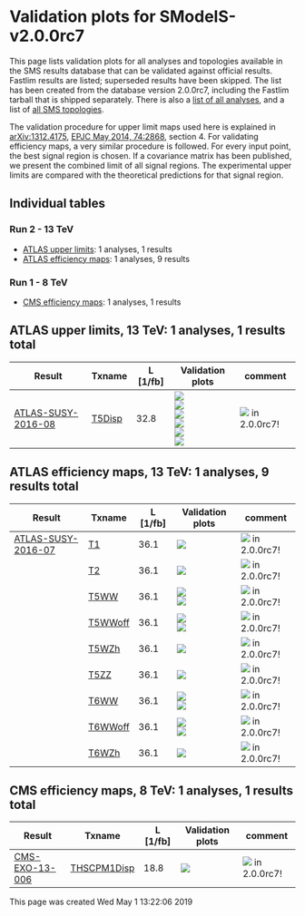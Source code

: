 
# Validation plots for SModelS-v2.0.0rc7 

This page lists validation plots for all analyses and topologies available in
the SMS results database that can be validated against official results.
Fastlim results are listed; superseded results have been skipped. The list has been created from the
database version 2.0.0rc7, including the Fastlim tarball that is shipped separately.
There is also a [list of all analyses](ListOfAnalyses200rc7), and
a list of [all SMS topologies](SmsDictionary200rc7).

The validation procedure for upper limit maps used here is explained in [arXiv:1312.4175](http://arxiv.org/abs/1312.4175),  [EPJC May 2014, 74:2868](http://link.springer.com/article/10.1140/epjc/s10052-014-2868-5), section 4. For validating efficiency maps, a very similar procedure is followed. For every input point, the best signal region is chosen. If a covariance matrix has been published, we present the combined limit of all signal regions. The experimental upper limits are compared with the theoretical predictions for that signal region.

## Individual tables

### Run 2 - 13 TeV
 * [ATLAS upper limits](#ATLASupperlimits13): 1 analyses, 1 results
 * [ATLAS efficiency maps](#ATLASefficiencymaps13): 1 analyses, 9 results

### Run 1 - 8 TeV
 * [CMS efficiency maps](#CMSefficiencymaps8): 1 analyses, 1 results


<a name="ATLASupperlimits13"></a>
## ATLAS upper limits, 13 TeV: 1 analyses, 1 results total

| **Result** | **Txname** | **L [1/fb]** | **Validation plots** | **comment** |
|------------|------------|--------------|----------------------|-------------|
| [ATLAS-SUSY-2016-08](https://atlas.web.cern.ch/Atlas/GROUPS/PHYSICS/PAPERS/SUSY-2016-08/)| [T5Disp](SmsDictionary200rc7#T5Disp)| 32.8|<a href="https://smodels.github.io/validation/200rc7/13TeV/ATLAS/ATLAS-SUSY-2016-08/validation/T5Disp_2EqMassAx6.582119514e-16_EqMassBy_pretty.png"><img src="https://smodels.github.io/validation/200rc7/13TeV/ATLAS/ATLAS-SUSY-2016-08/validation/T5Disp_2EqMassAx6.582119514e-16_EqMassBy_pretty.png" /></a><BR><a href="https://smodels.github.io/validation/200rc7/13TeV/ATLAS/ATLAS-SUSY-2016-08/validation/T5Disp_2EqMassAxy_EqMassB100.0_pretty.png"><img src="https://smodels.github.io/validation/200rc7/13TeV/ATLAS/ATLAS-SUSY-2016-08/validation/T5Disp_2EqMassAxy_EqMassB100.0_pretty.png" /></a><BR><a href="https://smodels.github.io/validation/200rc7/13TeV/ATLAS/ATLAS-SUSY-2016-08/validation/T5Disp_2EqMassAxy_EqMassBx-100.0_pretty.png"><img src="https://smodels.github.io/validation/200rc7/13TeV/ATLAS/ATLAS-SUSY-2016-08/validation/T5Disp_2EqMassAxy_EqMassBx-100.0_pretty.png" /></a><BR><a href="https://smodels.github.io/validation/200rc7/13TeV/ATLAS/ATLAS-SUSY-2016-08/validation/T5Disp_2EqMassAx_EqWidthA6.582119514e-16_EqMassBy_pretty.png"><img src="https://smodels.github.io/validation/200rc7/13TeV/ATLAS/ATLAS-SUSY-2016-08/validation/T5Disp_2EqMassAx_EqWidthA6.582119514e-16_EqMassBy_pretty.png" /></a><BR><a href="https://smodels.github.io/validation/200rc7/13TeV/ATLAS/ATLAS-SUSY-2016-08/validation/T5Disp_2EqMassAx_EqWidthAy_EqMassB100.0_pretty.png"><img src="https://smodels.github.io/validation/200rc7/13TeV/ATLAS/ATLAS-SUSY-2016-08/validation/T5Disp_2EqMassAx_EqWidthAy_EqMassB100.0_pretty.png" /></a><BR><a href="https://smodels.github.io/validation/200rc7/13TeV/ATLAS/ATLAS-SUSY-2016-08/validation/T5Disp_2EqMassAx_EqWidthAy_EqMassBx-100.0_pretty.png"><img src="https://smodels.github.io/validation/200rc7/13TeV/ATLAS/ATLAS-SUSY-2016-08/validation/T5Disp_2EqMassAx_EqWidthAy_EqMassBx-100.0_pretty.png" /></a>  | <img src="https://smodels.github.io/pics/new.png" /> in 2.0.0rc7!  |


<a name="ATLASefficiencymaps13"></a>
## ATLAS efficiency maps, 13 TeV: 1 analyses, 9 results total

| **Result** | **Txname** | **L [1/fb]** | **Validation plots** | **comment** |
|------------|------------|--------------|----------------------|-------------|
| [ATLAS-SUSY-2016-07](https://atlas.web.cern.ch/Atlas/GROUPS/PHYSICS/PAPERS/SUSY-2016-07/)| [T1](SmsDictionary200rc7#T1)| 36.1|<a href="https://smodels.github.io/validation/200rc7/13TeV/ATLAS/ATLAS-SUSY-2016-07-eff/validation/T1_2EqMassAx_EqMassBy_pretty.png"><img src="https://smodels.github.io/validation/200rc7/13TeV/ATLAS/ATLAS-SUSY-2016-07-eff/validation/T1_2EqMassAx_EqMassBy_pretty.png" /></a>  | <img src="https://smodels.github.io/pics/new.png" /> in 2.0.0rc7!  |
| | [T2](SmsDictionary200rc7#T2)| 36.1|<a href="https://smodels.github.io/validation/200rc7/13TeV/ATLAS/ATLAS-SUSY-2016-07-eff/validation/T2_2EqMassAx_EqMassBy_pretty.png"><img src="https://smodels.github.io/validation/200rc7/13TeV/ATLAS/ATLAS-SUSY-2016-07-eff/validation/T2_2EqMassAx_EqMassBy_pretty.png" /></a>  | <img src="https://smodels.github.io/pics/new.png" /> in 2.0.0rc7!  |
| | [T5WW](SmsDictionary200rc7#T5WW)| 36.1|<a href="https://smodels.github.io/validation/200rc7/13TeV/ATLAS/ATLAS-SUSY-2016-07-eff/validation/T5WW_2EqMassAx_EqMassB0.5x+0.5y_EqMassCy_pretty.png"><img src="https://smodels.github.io/validation/200rc7/13TeV/ATLAS/ATLAS-SUSY-2016-07-eff/validation/T5WW_2EqMassAx_EqMassB0.5x+0.5y_EqMassCy_pretty.png" /></a><BR><a href="https://smodels.github.io/validation/200rc7/13TeV/ATLAS/ATLAS-SUSY-2016-07-eff/validation/T5WW_2EqMassAx_EqMassBy_EqMassC60.0_pretty.png"><img src="https://smodels.github.io/validation/200rc7/13TeV/ATLAS/ATLAS-SUSY-2016-07-eff/validation/T5WW_2EqMassAx_EqMassBy_EqMassC60.0_pretty.png" /></a>  | <img src="https://smodels.github.io/pics/new.png" /> in 2.0.0rc7!  |
| | [T5WWoff](SmsDictionary200rc7#T5WWoff)| 36.1|<a href="https://smodels.github.io/validation/200rc7/13TeV/ATLAS/ATLAS-SUSY-2016-07-eff/validation/T5WWoff_2EqMassAx_EqMassB0.5x+0.5y_EqMassCy_pretty.png"><img src="https://smodels.github.io/validation/200rc7/13TeV/ATLAS/ATLAS-SUSY-2016-07-eff/validation/T5WWoff_2EqMassAx_EqMassB0.5x+0.5y_EqMassCy_pretty.png" /></a><BR><a href="https://smodels.github.io/validation/200rc7/13TeV/ATLAS/ATLAS-SUSY-2016-07-eff/validation/T5WWoff_2EqMassAx_EqMassBy_EqMassC60.0_pretty.png"><img src="https://smodels.github.io/validation/200rc7/13TeV/ATLAS/ATLAS-SUSY-2016-07-eff/validation/T5WWoff_2EqMassAx_EqMassBy_EqMassC60.0_pretty.png" /></a>  | <img src="https://smodels.github.io/pics/new.png" /> in 2.0.0rc7!  |
| | [T5WZh](SmsDictionary200rc7#T5WZh)| 36.1|<a href="https://smodels.github.io/validation/200rc7/13TeV/ATLAS/ATLAS-SUSY-2016-07-eff/validation/T5WZh_2EqMassAx_EqMassBy_EqMassC60.0_pretty.png"><img src="https://smodels.github.io/validation/200rc7/13TeV/ATLAS/ATLAS-SUSY-2016-07-eff/validation/T5WZh_2EqMassAx_EqMassBy_EqMassC60.0_pretty.png" /></a>  | <img src="https://smodels.github.io/pics/new.png" /> in 2.0.0rc7!  |
| | [T5ZZ](SmsDictionary200rc7#T5ZZ)| 36.1|<a href="https://smodels.github.io/validation/200rc7/13TeV/ATLAS/ATLAS-SUSY-2016-07-eff/validation/T5ZZ_2EqMassAx_EqMassBy_EqMassC1.0_pretty.png"><img src="https://smodels.github.io/validation/200rc7/13TeV/ATLAS/ATLAS-SUSY-2016-07-eff/validation/T5ZZ_2EqMassAx_EqMassBy_EqMassC1.0_pretty.png" /></a>  | <img src="https://smodels.github.io/pics/new.png" /> in 2.0.0rc7!  |
| | [T6WW](SmsDictionary200rc7#T6WW)| 36.1|<a href="https://smodels.github.io/validation/200rc7/13TeV/ATLAS/ATLAS-SUSY-2016-07-eff/validation/T6WW_2EqMassAx_EqMassB0.5x+0.5y_EqMassCy_pretty.png"><img src="https://smodels.github.io/validation/200rc7/13TeV/ATLAS/ATLAS-SUSY-2016-07-eff/validation/T6WW_2EqMassAx_EqMassB0.5x+0.5y_EqMassCy_pretty.png" /></a><BR><a href="https://smodels.github.io/validation/200rc7/13TeV/ATLAS/ATLAS-SUSY-2016-07-eff/validation/T6WW_2EqMassAx_EqMassBy_EqMassC60.0_pretty.png"><img src="https://smodels.github.io/validation/200rc7/13TeV/ATLAS/ATLAS-SUSY-2016-07-eff/validation/T6WW_2EqMassAx_EqMassBy_EqMassC60.0_pretty.png" /></a>  | <img src="https://smodels.github.io/pics/new.png" /> in 2.0.0rc7!  |
| | [T6WWoff](SmsDictionary200rc7#T6WWoff)| 36.1|<a href="https://smodels.github.io/validation/200rc7/13TeV/ATLAS/ATLAS-SUSY-2016-07-eff/validation/T6WWoff_2EqMassAx_EqMassB0.5x+0.5y_EqMassCy_pretty.png"><img src="https://smodels.github.io/validation/200rc7/13TeV/ATLAS/ATLAS-SUSY-2016-07-eff/validation/T6WWoff_2EqMassAx_EqMassB0.5x+0.5y_EqMassCy_pretty.png" /></a><BR><a href="https://smodels.github.io/validation/200rc7/13TeV/ATLAS/ATLAS-SUSY-2016-07-eff/validation/T6WWoff_2EqMassAx_EqMassBy_EqMassC60.0_pretty.png"><img src="https://smodels.github.io/validation/200rc7/13TeV/ATLAS/ATLAS-SUSY-2016-07-eff/validation/T6WWoff_2EqMassAx_EqMassBy_EqMassC60.0_pretty.png" /></a>  | <img src="https://smodels.github.io/pics/new.png" /> in 2.0.0rc7!  |
| | [T6WZh](SmsDictionary200rc7#T6WZh)| 36.1|<a href="https://smodels.github.io/validation/200rc7/13TeV/ATLAS/ATLAS-SUSY-2016-07-eff/validation/T6WZh_2EqMassAx_EqMassBy_EqMassC60.0_pretty.png"><img src="https://smodels.github.io/validation/200rc7/13TeV/ATLAS/ATLAS-SUSY-2016-07-eff/validation/T6WZh_2EqMassAx_EqMassBy_EqMassC60.0_pretty.png" /></a>  | <img src="https://smodels.github.io/pics/new.png" /> in 2.0.0rc7!  |


<a name="CMSefficiencymaps8"></a>
## CMS efficiency maps, 8 TeV: 1 analyses, 1 results total

| **Result** | **Txname** | **L [1/fb]** | **Validation plots** | **comment** |
|------------|------------|--------------|----------------------|-------------|
| [CMS-EXO-13-006](http://cms-results.web.cern.ch/cms-results/public-results/publications/EXO-13-006/index.html)| [THSCPM1Disp](SmsDictionary200rc7#THSCPM1Disp)| 18.8|<a href="https://smodels.github.io/validation/200rc7/8TeV/CMS/CMS-EXO-13-006-eff/validation/THSCPM1Disp_2EqMassAxy_pretty.png"><img src="https://smodels.github.io/validation/200rc7/8TeV/CMS/CMS-EXO-13-006-eff/validation/THSCPM1Disp_2EqMassAxy_pretty.png" /></a>  | <img src="https://smodels.github.io/pics/new.png" /> in 2.0.0rc7!  |

This page was created Wed May  1 13:22:06 2019
